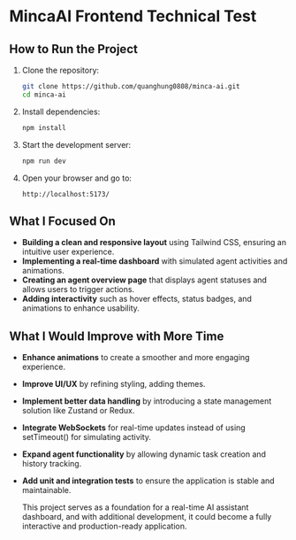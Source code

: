 # MincaAI Frontend Technical Test

## How to Run the Project

1. Clone the repository:

   ```sh
   git clone https://github.com/quanghung0808/minca-ai.git
   cd minca-ai
   ```

2. Install dependencies:

   ```sh
   npm install
   ```

3. Start the development server:

   ```sh
   npm run dev
   ```

4. Open your browser and go to:
   ```
   http://localhost:5173/
   ```

## What I Focused On

- **Building a clean and responsive layout** using Tailwind CSS, ensuring an intuitive user experience.
- **Implementing a real-time dashboard** with simulated agent activities and animations.
- **Creating an agent overview page** that displays agent statuses and allows users to trigger actions.
- **Adding interactivity** such as hover effects, status badges, and animations to enhance usability.

## What I Would Improve with More Time

- **Enhance animations** to create a smoother and more engaging experience.
- **Improve UI/UX** by refining styling, adding themes.
- **Implement better data handling** by introducing a state management solution like Zustand or Redux.
- **Integrate WebSockets** for real-time updates instead of using setTimeout() for simulating activity.
- **Expand agent functionality** by allowing dynamic task creation and history tracking.
- **Add unit and integration tests** to ensure the application is stable and maintainable.

  This project serves as a foundation for a real-time AI assistant dashboard, and with additional development, it could become a fully interactive and production-ready application.
